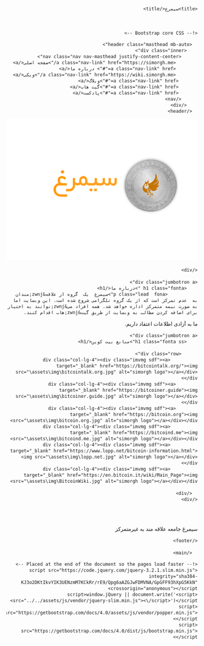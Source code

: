 <html lang="fa" dir="rtl"><head>
    <meta charset="utf-8">
    <meta name="viewport" content="width=device-width, initial-scale=1, shrink-to-fit=no">
    <meta name="description" content="">
    <meta name="author" content="">

    <title>سیمرع</title>



    <!-- Bootstrap core CSS -->

<link rel="stylesheet" type="text/css" href="https://getbootstrap.com/docs/4.0/dist/css/bootstrap.min.css">
<link rel="stylesheet" href="https://use.fontawesome.com/releases/v5.7.0/css/all.css" integrity="sha384-lZN37f5QGtY3VHgisS14W3ExzMWZxybE1SJSEsQp9S+oqd12jhcu+A56Ebc1zFSJ" crossorigin="anonymous">
    <!-- Custom styles for this template -->
    <link href="assets\css\style.css" rel="stylesheet">
  </head>

  <body class="text-center">
      <main role="main" class="cover-container">
    <div class="container hh">
	
	
      <header class="masthead mb-auto">
        <div class="inner">
          <nav class="nav nav-masthead justify-content-center">
            <a class="nav-link" href="https://simorgh.me/">صفحه اصلی</a>
            <a class="nav-link" href="#"> درباره ما</a>
            <a class="nav-link" href="https://wiki.simorgh.me/">ویکی</a>
		   <a class="nav-link" href="#">وبلاگ</a>
		   <a class="nav-link" href="#">گیت هاب</a>
		   <a class="nav-link" href="#">پادکست</a>
          </nav>
        </div>
      </header>
<div role="main" class="inner cover">

<div class="immg"><a href="default.asp"><img src="\assets\img\logo.png" alt="simorgh logo"></a></div>

</div>


	  
    </div>
    
	<div class="jumbotron a">
        <h1 class="fonta ">درباره ما</h1>
               <p class="lead  fona">سیمرغ  یک  گروه از علاقه&zwnj;مندان  به  عدم تمرکز است که از یک گروه تلگرامی شروع شده است. این وبسایت اما به صورت نیمه متمرکز اداره خواهد شد. همه افراد می&zwnj;توانند به اختیار برای اضافه کردن مطالب به وبسایت از طریق گیت&zwnj;هاب اقدام کنند.

ما به آزادی اطلاعات اعتقاد داریم.</p>
      </div>
	
	<div class="jumbotron a">
        <h1 class="fonta ss">منابع بیت کوین</h1>
          
		  <div class="row">
              <div class="col-lg-4"><div class="imvmg sdf"><a target="_blank" href="https://bitcointalk.org/"><img src="\assets\img\bitcointalk.org.jpg" alt="simorgh logo"></a></div></div>
			<div class="col-lg-4"><div class="imvmg sdf"><a target="_blank" href="https://bitcoiner.guide"><img src="\assets\img\bitcoiner.guide.jpg" alt="simorgh logo"></a></div></div>
			<div class="col-lg-4"><div class="imvmg sdf"><a target="_blank" href="https://bitcoin.org"><img src="\assets\img\bitcoin.org.jpg" alt="simorgh logo"></a></div></div>
			  <div class="col-lg-4"><div class="imvmg sdf"><a target="_blank" href="https://bitcoind.me"><img src="\assets\img\bitcoind.me.jpg" alt="simorgh logo"></a></div></div>
			  <div class="col-lg-4"><div class="imvmg sdf"><a target="_blank" href="https://www.lopp.net/bitcoin-information.html"><img src="\assets\img\lopp.net.jpg" alt="simorgh logo"></a></div></div>
			  <div class="col-lg-4"><div class="imvmg sdf"><a target="_blank" href="https://en.bitcoin.it/wiki/Main_Page"><img src="\assets\img\BitcoinWiki.jpg" alt="simorgh logo"></a></div></div>

      </div>
	</div>

 

	

	
    
<br><br>

  
<footer class="cover-container ">
   
   <p class="float-right fonta thy">سیمرغ جامعه علاقه مند به غیرمتمرکز</p>   <div class="float-left as">
	   <a target="_blank" href="https://twitter.com/simorgh_bc"><i class="fab fa-twitter-square" style="font-size: 36px;color: #969696;"></i></a>
			   <a target="_blank" href="https://www.facebook.com/profile.php?id=100073400014882"><i class="fab fa-facebook-square" style="font-size: 36px;color: #969696;"></i></a>
			   <a target="_blank" href="https://www.reddit.com/user/simorgh_bc/"><i class="fab fa-reddit-square" style="font-size: 36px;color: #969696;"></i></a>
			   <a target="_blank" href="https://www.instagram.com/simorgh_bc/"><i class="fab fa-instagram" style="font-size: 36px;color: #969696;"></i></a>
			   <a target="_blank" href="https://github.com/simorgh-bc"><i class="fab fa-github-square" style="font-size: 36px;color: #969696;"></i></a>
			   <a target="_blank" href=""><i class="fab fa-youtube" style="font-size:40px;color: #969696;"></i></a> 
     </div>   

    </footer>
	
      </main>	
  <!-- Bootstrap core JavaScript
    ================================================== -->
    <!-- Placed at the end of the document so the pages load faster -->
    <script src="https://code.jquery.com/jquery-3.2.1.slim.min.js" integrity="sha384-KJ3o2DKtIkvYIK3UENzmM7KCkRr/rE9/Qpg6aAZGJwFDMVNA/GpGFF93hXpG5KkN" crossorigin="anonymous"></script>
    <script>window.jQuery || document.write('<script src="../../assets/js/vendor/jquery-slim.min.js"><\/script>')</script>
    <script src="https://getbootstrap.com/docs/4.0/assets/js/vendor/popper.min.js"></script>
    <script src="https://getbootstrap.com/docs/4.0/dist/js/bootstrap.min.js"></script>
  

</body></html>
